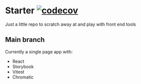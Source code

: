 # Starter [![codecov](https://codecov.io/gh/hsnali/starter/branch/main/graph/badge.svg?token=8J45E6LVLD)](https://codecov.io/gh/hsnali/starter)

Just a little repo to scratch away at and play with front end tools

## Main branch
Currently a single page app with:

 - React
 - Storybook
 - Vitest
 - Chromatic
